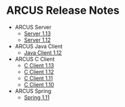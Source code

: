 # ARCUS Release Notes

- ARCUS Server
  - [Server 1.13](docs/release-notes/server/1.13.md)
  - [Server 1.12](/release-notes/server/1.12.md)
- ARCUS Java Client
  - [Java Client 1.12](/release-notes/java-client/1.12.md)
- ARCUS C Client
  - [C Client 1.13](/release-notes/c-client/1.13.md)
  - [C Client 1.12](/release-notes/c-client/1.12.md)
  - [C Client 1.11](/release-notes/c-client/1.11.md)
  - [C Client 1.10](/release-notes/c-client/1.10.md)
- ARCUS Spring
  - [Spring 1.11](/release-notes/spring/1.11.md)
